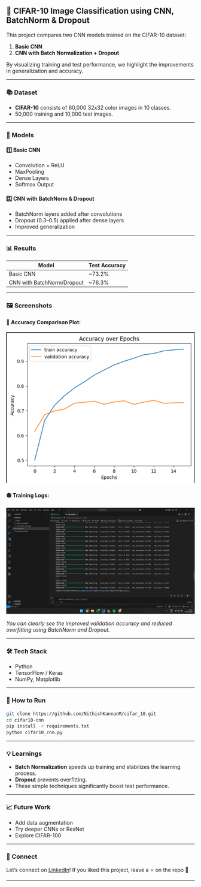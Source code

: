 ## 🧠 CIFAR-10 Image Classification using CNN, BatchNorm & Dropout

This project compares two CNN models trained on the CIFAR-10 dataset:

1. **Basic CNN**
2. **CNN with Batch Normalization + Dropout**

By visualizing training and test performance, we highlight the improvements in generalization and accuracy.

---

### 📚 Dataset

* **CIFAR-10** consists of 60,000 32x32 color images in 10 classes.
* 50,000 training and 10,000 test images.

---

### 🧪 Models

#### 1️⃣ Basic CNN

* Convolution + ReLU
* MaxPooling
* Dense Layers
* Softmax Output

#### 2️⃣ CNN with BatchNorm & Dropout

* BatchNorm layers added after convolutions
* Dropout (0.3–0.5) applied after dense layers
* Improved generalization

---

### 📊 Results

| Model                      | Test Accuracy |
| -------------------------- | ------------- |
| Basic CNN                  | \~73.2%       |
| CNN with BatchNorm/Dropout | \~76.3%       |

---

### 🖼️ Screenshots

#### 🔵 Accuracy Comparison Plot:

<img src="accuracy_over_epochs.png" width="600"/>

#### 🟢 Training Logs:

<img src="result_without_da.png" width="600"/>

*You can clearly see the improved validation accuracy and reduced overfitting using BatchNorm and Dropout.*

---

### 🛠️ Tech Stack

* Python
* TensorFlow / Keras
* NumPy, Matplotlib

---

### 🚀 How to Run

```bash
git clone https://github.com/NithishKannanM/cifar_10.git
cd cifar10-cnn
pip install -r requirements.txt
python cifar10_cnn.py
```

---

### 💡 Learnings

* **Batch Normalization** speeds up training and stabilizes the learning process.
* **Dropout** prevents overfitting.
* These simple techniques significantly boost test performance.

---

### 📈 Future Work

* Add data augmentation
* Try deeper CNNs or ResNet
* Explore CIFAR-100

---

### 🤝 Connect

Let’s connect on [LinkedIn](www.linkedin.com/in/nithish-kannan-m)!
If you liked this project, leave a ⭐ on the repo 🙂

---

